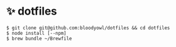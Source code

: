 # ✨ dotfiles

```shell
$ git clone git@github.com:bloodyowl/dotfiles && cd dotfiles
$ node install [--npm]
$ brew bundle ~/Brewfile
```